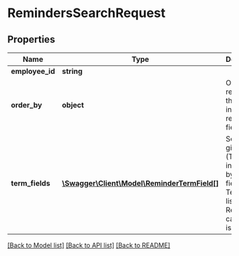 # RemindersSearchRequest

## Properties
Name | Type | Description | Notes
------------ | ------------- | ------------- | -------------
**employee_id** | **string** |  | [optional] 
**order_by** | **object** | Order the results by the indicated reminder field. | [optional] 
**term_fields** | [**\Swagger\Client\Model\ReminderTermField[]**](ReminderTermField.md) | Search for given text (Term) indicated by the fields in the TermFields list. Required in case &#39;Term&#39; is given. | [optional] 

[[Back to Model list]](../README.md#documentation-for-models) [[Back to API list]](../README.md#documentation-for-api-endpoints) [[Back to README]](../README.md)



